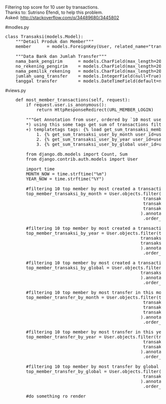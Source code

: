 Filtering top score for 10 user by transactions.<br />
Thanks to: Sutrisno Efendi, to help this problem.<br />
Asked: http://stackoverflow.com/q/34489680/3445802

#modles.py
<pre>
class Transaksi(models.Model):
	"""Detail Produk dan Member"""
	member 		= models.ForeignKey(User, related_name="transaksi_user_affiliate")

	"""Data Bank dan Jumlah Transfer"""
	nama_bank_pengirim		= models.CharField(max_length=200, null=True)
	no_rekening_pengirim	= models.CharField(max_length=200, null=True)
	nama_pemilik_rekening	= models.CharField(max_length=200, null=True)
	jumlah_uang_transfer	= models.IntegerField(null=True)
	tanggal_transfer		= models.DateTimeField(default=now_timezone())
</pre>

#views.py
<pre>
	def most_member_transactions(self, request):
		if request.user.is_anonymous():
			return HttpResponseRedirect(URL_MEMBER_LOGIN)

		"""Get Annotation from user, ordered by `10 most user was create transactions`, 
		*) using this some tags get sum of transactions filtering by `user`, this month, this year or another filter: 
		+) templatetags tags: {% load get_sum_transaksi_member %}
			1. {% get_sum_transaksi_user_by_month user_id=user_affiliate.id %}	: to see by this month.
			2. {% get_sum_transaksi_user_by_year user_id=user_affiliate.id %}	: to see by this year.
			3. {% get_sum_transaksi_user_by_global user_id=user_affiliate.id %}	: to see by global transactions.

		from django.db.models import Count, Sum
		from django.contrib.auth.models import User
		
		import time
		MONTH_NOW = time.strftime("%m")
		YEAR_NOW = time.strftime("%Y")

		#filtering 10 top member by most created a transaction in this month.
		top_member_transaksi_by_month = User.objects.filter(transaksi_user_affiliate__created__month=MONTH_NOW, 
													 transaksi_user_affiliate__created__year=YEAR_NOW,
													 transaksi_user_affiliate__publish=True,
													 transaksi_user_affiliate__status_konfirmasi='diterima'
													).annotate(numb_trans=Count('transaksi_user_affiliate__id'))\
													 .order_by('-numb_trans')[:10]

		#filtering 10 top member by most created a transaction in this year.
		top_member_transaksi_by_year = User.objects.filter(transaksi_user_affiliate__created__year=YEAR_NOW,
													transaksi_user_affiliate__publish=True,
													transaksi_user_affiliate__status_konfirmasi='diterima'
													).annotate(numb_trans=Count('transaksi_user_affiliate__id'))\
													 .order_by('-numb_trans')[:10]

		#filtering 10 top member by most created a transaction by global.
		top_member_transaksi_by_global = User.objects.filter(transaksi_user_affiliate__publish=True,
													transaksi_user_affiliate__status_konfirmasi='diterima'
													).annotate(numb_trans=Count('transaksi_user_affiliate__id'))\
													 .order_by('-numb_trans')[:10]

		#filtering 10 top member by most transfer in this month.
		top_member_transfer_by_month = User.objects.filter(transaksi_user_affiliate__created__month=MONTH_NOW, 
													 transaksi_user_affiliate__created__year=YEAR_NOW,
													 transaksi_user_affiliate__publish=True,
													 transaksi_user_affiliate__status_konfirmasi='diterima'
													).annotate(numb_transfer=Sum('transaksi_user_affiliate__jumlah_uang_transfer'))\
													 .order_by('-numb_transfer')[:10]

		#filtering 10 top member by most transfer in this year.
		top_member_transfer_by_year = User.objects.filter(transaksi_user_affiliate__created__year=YEAR_NOW,
													 transaksi_user_affiliate__publish=True,
													 transaksi_user_affiliate__status_konfirmasi='diterima'
													).annotate(numb_transfer=Sum('transaksi_user_affiliate__jumlah_uang_transfer'))\
													 .order_by('-numb_transfer')[:10]

		#filtering 10 top member by most transfer by global transfer.
		top_member_transfer_by_global = User.objects.filter(transaksi_user_affiliate__publish=True,
													 transaksi_user_affiliate__status_konfirmasi='diterima'
													).annotate(numb_transfer=Sum('transaksi_user_affiliate__jumlah_uang_transfer'))\
													 .order_by('-numb_transfer')[:10]
		
		#do something ro render
</pre>

